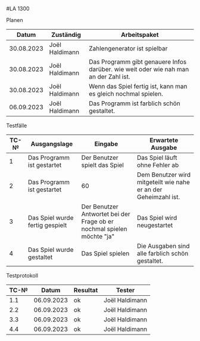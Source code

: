 #LA 1300

Planen

| Datum | Zuständig | Arbeitspaket |
| ----- | --------- | ------------ |
|30.08.2023|Joël Haldimann|Zahlengenerator ist spielbar|
|30.08.2023|Joël Haldimann|Das Programm gibt genauere Infos darüber. wie weit oder wie nah man an der Zahl ist.|
|30.08.2023|Joël Haldimann|Wenn das Spiel fertig ist, kann man es gleich nochmal spielen.|
|06.09.2023|Joël Haldimann|Das Programm ist farblich schön gestaltet.|


Testfälle

| TC-№ | Ausgangslage | Eingabe | Erwartete Ausgabe |
| ---- | ------------ | ------- | ----------------- |
| 1  |Das Programm ist gestartet|Der Benutzer spielt das Spiel|Das Spiel läuft ohne Fehler ab|
| 2  |Das Programm ist gestartet|60|Dem Benutzer wird mitgeteilt wie nahe er an der Geheimzahl ist.|
| 3  |Das Spiel wurde fertig gespielt|Der Benutzer Antwortet bei der Frage ob er nochmal spielen möchte "ja"|Das Spiel wird neugestartet|
| 4  |Das Spiel wurde gestaltet|Das Spiel spielen|Die Ausgaben sind alle farblich schön gestaltet.|

Testprotokoll

| TC-№ | Datum | Resultat | Tester |
| ---- | ----- | -------- | ------ |
|1.1|06.09.2023|ok|Joël Haldimann|
|2.2|06.09.2023|ok|Joël Haldimann|
|3.3|06.09.2023|ok|Joël Haldimann|
|4.4|06.09.2023|ok|Joël Haldimann|
